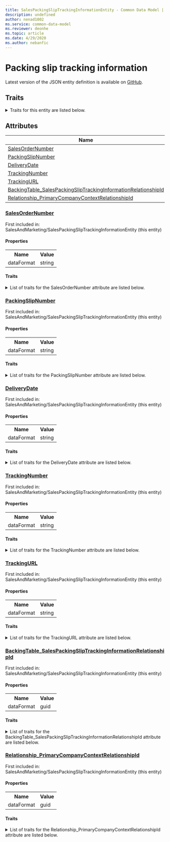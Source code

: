 ```yaml
---
title: SalesPackingSlipTrackingInformationEntity - Common Data Model | Microsoft Docs
description: undefined
author: nenad1002
ms.service: common-data-model
ms.reviewer: deonhe
ms.topic: article
ms.date: 4/29/2020
ms.author: nebanfic
---
```


# Packing slip tracking information

  
 Latest version of the JSON entity definition is available on <a href="https://github.com/Microsoft/CDM/tree/master/schemaDocuments/core/operationsCommon/Entities/SupplyChain/SalesAndMarketing/SalesPackingSlipTrackingInformationEntity.cdm.json" target="_blank">GitHub</a>.  

## Traits

<details>
<summary>Traits for this entity are listed below.  
</summary>

**is.CDM.entityVersion**  
  <table><tr><th>Parameter</th><th>Value</th><th>Data type</th><th>Explanation</th></tr><tr><td>versionNumber</td><td>"1.0.0"</td><td>string</td><td>semantic version number of the entity</td></tr></table>

**is.application.releaseVersion**  
  <table><tr><th>Parameter</th><th>Value</th><th>Data type</th><th>Explanation</th></tr><tr><td>releaseVersion</td><td>"10.0.13.0"</td><td>string</td><td>semantic version number of the application introducing this entity</td></tr></table>

**is.localized.displayedAs**  
  Holds the list of language specific display text for an object.  <table><tr><th>Parameter</th><th>Value</th><th>Data type</th><th>Explanation</th></tr><tr><td>localizedDisplayText</td><td><table><tr><th>languageTag</th><th>displayText</th></tr><tr><td>en</td><td>Packing slip tracking information</td></tr></table></td><td>entity</td><td>a reference to the constant entity holding the list of localized text</td></tr></table>

</details>

## Attributes

|Name|Description|First Included in Instance|
|---|---|---|
|[SalesOrderNumber](#SalesOrderNumber)||<a href="SalesPackingSlipTrackingInformationEntity.md" target="_blank">SalesAndMarketing/SalesPackingSlipTrackingInformationEntity</a>|
|[PackingSlipNumber](#PackingSlipNumber)||<a href="SalesPackingSlipTrackingInformationEntity.md" target="_blank">SalesAndMarketing/SalesPackingSlipTrackingInformationEntity</a>|
|[DeliveryDate](#DeliveryDate)||<a href="SalesPackingSlipTrackingInformationEntity.md" target="_blank">SalesAndMarketing/SalesPackingSlipTrackingInformationEntity</a>|
|[TrackingNumber](#TrackingNumber)||<a href="SalesPackingSlipTrackingInformationEntity.md" target="_blank">SalesAndMarketing/SalesPackingSlipTrackingInformationEntity</a>|
|[TrackingURL](#TrackingURL)||<a href="SalesPackingSlipTrackingInformationEntity.md" target="_blank">SalesAndMarketing/SalesPackingSlipTrackingInformationEntity</a>|
|[BackingTable_SalesPackingSlipTrackingInformationRelationshipId](#BackingTable_SalesPackingSlipTrackingInformationRelationshipId)||<a href="SalesPackingSlipTrackingInformationEntity.md" target="_blank">SalesAndMarketing/SalesPackingSlipTrackingInformationEntity</a>|
|[Relationship_PrimaryCompanyContextRelationshipId](#Relationship_PrimaryCompanyContextRelationshipId)||<a href="SalesPackingSlipTrackingInformationEntity.md" target="_blank">SalesAndMarketing/SalesPackingSlipTrackingInformationEntity</a>|

### <a href=#SalesOrderNumber name="SalesOrderNumber">SalesOrderNumber</a>

First included in: SalesAndMarketing/SalesPackingSlipTrackingInformationEntity (this entity)  

#### Properties

<table><tr><th>Name</th><th>Value</th></tr><tr><td>dataFormat</td><td>string</td></tr></table>

#### Traits

<details>
<summary>List of traits for the SalesOrderNumber attribute are listed below.</summary>

**is.dataFormat.character**  
**is.dataFormat.big**  
**is.dataFormat.array**  
**is.dataFormat.character**  
**is.dataFormat.array**  
</details>

### <a href=#PackingSlipNumber name="PackingSlipNumber">PackingSlipNumber</a>

First included in: SalesAndMarketing/SalesPackingSlipTrackingInformationEntity (this entity)  

#### Properties

<table><tr><th>Name</th><th>Value</th></tr><tr><td>dataFormat</td><td>string</td></tr></table>

#### Traits

<details>
<summary>List of traits for the PackingSlipNumber attribute are listed below.</summary>

**is.dataFormat.character**  
**is.dataFormat.big**  
**is.dataFormat.array**  
**is.dataFormat.character**  
**is.dataFormat.array**  
</details>

### <a href=#DeliveryDate name="DeliveryDate">DeliveryDate</a>

First included in: SalesAndMarketing/SalesPackingSlipTrackingInformationEntity (this entity)  

#### Properties

<table><tr><th>Name</th><th>Value</th></tr><tr><td>dataFormat</td><td>string</td></tr></table>

#### Traits

<details>
<summary>List of traits for the DeliveryDate attribute are listed below.</summary>

**is.dataFormat.character**  
**is.dataFormat.big**  
**is.dataFormat.array**  
**is.dataFormat.character**  
**is.dataFormat.array**  
</details>

### <a href=#TrackingNumber name="TrackingNumber">TrackingNumber</a>

First included in: SalesAndMarketing/SalesPackingSlipTrackingInformationEntity (this entity)  

#### Properties

<table><tr><th>Name</th><th>Value</th></tr><tr><td>dataFormat</td><td>string</td></tr></table>

#### Traits

<details>
<summary>List of traits for the TrackingNumber attribute are listed below.</summary>

**is.dataFormat.character**  
**is.dataFormat.big**  
**is.dataFormat.array**  
**is.dataFormat.character**  
**is.dataFormat.array**  
</details>

### <a href=#TrackingURL name="TrackingURL">TrackingURL</a>

First included in: SalesAndMarketing/SalesPackingSlipTrackingInformationEntity (this entity)  

#### Properties

<table><tr><th>Name</th><th>Value</th></tr><tr><td>dataFormat</td><td>string</td></tr></table>

#### Traits

<details>
<summary>List of traits for the TrackingURL attribute are listed below.</summary>

**is.dataFormat.character**  
**is.dataFormat.big**  
**is.dataFormat.array**  
**is.dataFormat.character**  
**is.dataFormat.array**  
</details>

### <a href=#BackingTable_SalesPackingSlipTrackingInformationRelationshipId name="BackingTable_SalesPackingSlipTrackingInformationRelationshipId">BackingTable_SalesPackingSlipTrackingInformationRelationshipId</a>

First included in: SalesAndMarketing/SalesPackingSlipTrackingInformationEntity (this entity)  

#### Properties

<table><tr><th>Name</th><th>Value</th></tr><tr><td>dataFormat</td><td>guid</td></tr></table>

#### Traits

<details>
<summary>List of traits for the BackingTable_SalesPackingSlipTrackingInformationRelationshipId attribute are listed below.</summary>

**is.dataFormat.character**  
**is.dataFormat.big**  
**is.dataFormat.array**  
**is.dataFormat.guid**  
**means.identity.entityId**  
**is.linkedEntity.identifier**  
Marks the attribute(s) that hold foreign key references to a linked (used as an attribute) entity. This attribute is added to the resolved entity to enumerate the referenced entities.  <table><tr><th>Parameter</th><th>Value</th><th>Data type</th><th>Explanation</th></tr><tr><td>entityReferences</td><td><table><tr><th>entityReference</th><th>attributeReference</th></tr><tr><td><a href="../../../Tables/SupplyChain/SalesAndMarketing/Worksheet/SalesPackingSlipTrackingInformation.md" target="_blank">/core/operationsCommon/Tables/SupplyChain/SalesAndMarketing/Worksheet/SalesPackingSlipTrackingInformation.cdm.json/SalesPackingSlipTrackingInformation</a></td><td><a href="../../../Tables/SupplyChain/SalesAndMarketing/Worksheet/SalesPackingSlipTrackingInformation.md#RecId" target="_blank">RecId</a></td></tr></table></td><td>entity</td><td>a reference to the constant entity holding the list of entity references</td></tr></table>

**is.dataFormat.guid**  
**is.dataFormat.character**  
**is.dataFormat.array**  
</details>

### <a href=#Relationship_PrimaryCompanyContextRelationshipId name="Relationship_PrimaryCompanyContextRelationshipId">Relationship_PrimaryCompanyContextRelationshipId</a>

First included in: SalesAndMarketing/SalesPackingSlipTrackingInformationEntity (this entity)  

#### Properties

<table><tr><th>Name</th><th>Value</th></tr><tr><td>dataFormat</td><td>guid</td></tr></table>

#### Traits

<details>
<summary>List of traits for the Relationship_PrimaryCompanyContextRelationshipId attribute are listed below.</summary>

**is.dataFormat.character**  
**is.dataFormat.big**  
**is.dataFormat.array**  
**is.dataFormat.guid**  
**means.identity.entityId**  
**is.linkedEntity.identifier**  
Marks the attribute(s) that hold foreign key references to a linked (used as an attribute) entity. This attribute is added to the resolved entity to enumerate the referenced entities.  <table><tr><th>Parameter</th><th>Value</th><th>Data type</th><th>Explanation</th></tr><tr><td>entityReferences</td><td><table><tr><th>entityReference</th><th>attributeReference</th></tr><tr><td><a href="../../../Tables/Finance/Ledger/Main/CompanyInfo.md" target="_blank">/core/operationsCommon/Tables/Finance/Ledger/Main/CompanyInfo.cdm.json/CompanyInfo</a></td><td><a href="../../../Tables/Finance/Ledger/Main/CompanyInfo.md#RecId" target="_blank">RecId</a></td></tr></table></td><td>entity</td><td>a reference to the constant entity holding the list of entity references</td></tr></table>

**is.dataFormat.guid**  
**is.dataFormat.character**  
**is.dataFormat.array**  
</details>
